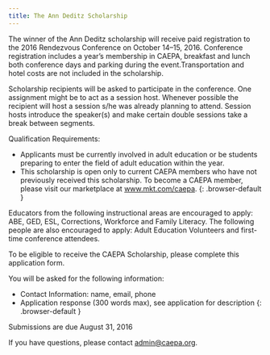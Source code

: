 ```yaml
---
title: The Ann Deditz Scholarship
---
```

The winner of the Ann Deditz scholarship will receive paid registration to the 2016 Rendezvous Conference on October 14–15, 2016. Conference registration includes a year’s membership in CAEPA, breakfast and lunch both conference days and parking during the event.Transportation and hotel costs are not included in the scholarship.

Scholarship recipients will be asked to participate in the conference. One assignment might be to act as a session host. Whenever possible the recipient will host a session s/he was already planning to attend. Session hosts introduce the speaker(s) and make certain double sessions take a break between segments.

Qualification Requirements:

  * Applicants must be currently involved in adult education or be students preparing to enter the field of adult education within the year.
  * This scholarship is open only to current CAEPA members who have not previously received this scholarship. To become a CAEPA member, please visit our marketplace at www.mkt.com/caepa.
  {: .browser-default }

Educators from the following instructional areas are encouraged to apply: ABE, GED, ESL, Corrections, Workforce and Family Literacy. The following people are also encouraged to apply: Adult Education Volunteers and first-time conference attendees.

To be eligible to receive the CAEPA Scholarship, please complete this application form.

You will be asked for the following information:

  * Contact Information: name, email, phone
  * Application response (300 words max), see application for description
  {: .browser-default }

Submissions are due August 31, 2016

If you have questions, please contact [admin@caepa.org](mailto:admin@caepa.org).